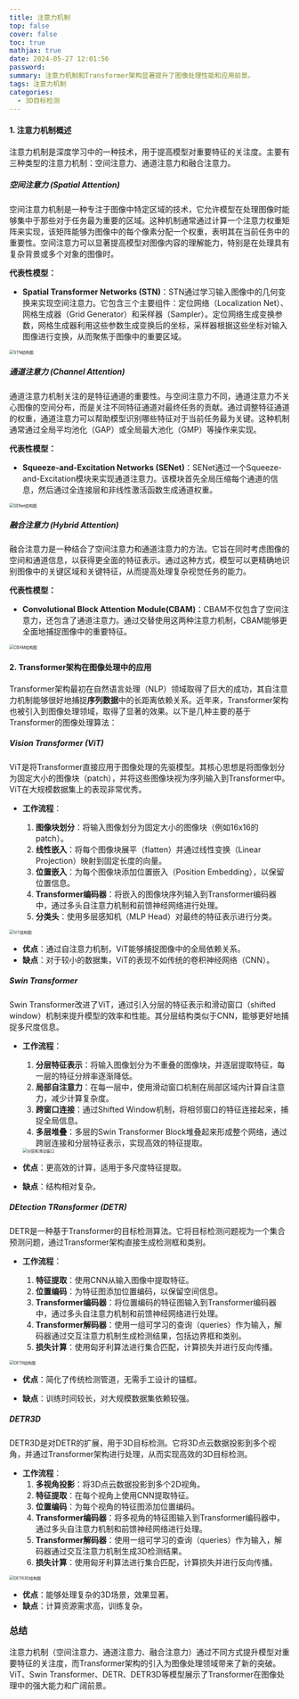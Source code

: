 ```yaml
---
title: 注意力机制
top: false
cover: false
toc: true
mathjax: true
date: 2024-05-27 12:01:56
password: 
summary: 注意力机制和Transformer架构显著提升了图像处理性能和应用前景。
tags: 注意力机制
categories: 
  - 3D目标检测
---
```


#### 1. 注意力机制概述

注意力机制是深度学习中的一种技术，用于提高模型对重要特征的关注度。主要有三种类型的注意力机制：空间注意力、通道注意力和融合注意力。

##### 空间注意力 (Spatial Attention)

空间注意力机制是一种专注于图像中特定区域的技术，它允许模型在处理图像时能够集中于那些对于任务最为重要的区域。这种机制通常通过计算一个注意力权重矩阵来实现，该矩阵能够为图像中的每个像素分配一个权重，表明其在当前任务中的重要性。空间注意力可以显著提高模型对图像内容的理解能力，特别是在处理具有复杂背景或多个对象的图像时。

**代表性模型：**

- **Spatial Transformer Networks (STN\)**：STN通过学习输入图像中的几何变换来实现空间注意力。它包含三个主要组件：定位网络（Localization Net）、网格生成器（Grid Generator）和采样器（Sampler）。定位网络生成变换参数，网格生成器利用这些参数生成变换后的坐标，采样器根据这些坐标对输入图像进行变换，从而聚焦于图像中的重要区域。

<img src="./attention/image-20240527153100117.png" alt="STN结构图" style="zoom: 50%;" />

##### 通道注意力 (Channel Attention)

通道注意力机制关注的是特征通道的重要性。与空间注意力不同，通道注意力不关心图像的空间分布，而是关注不同特征通道对最终任务的贡献。通过调整特征通道的权重，通道注意力可以帮助模型识别哪些特征对于当前任务最为关键。这种机制通常通过全局平均池化（GAP）或全局最大池化（GMP）等操作来实现。

**代表性模型：**

- **Squeeze-and-Excitation Networks (SENet\)**：SENet通过一个Squeeze-and-Excitation模块来实现通道注意力。该模块首先全局压缩每个通道的信息，然后通过全连接层和非线性激活函数生成通道权重。

<img src="./attention/image-20240527152746304.png" alt="SENet结构图" style="zoom: 50%;" />

##### 融合注意力 (Hybrid Attention)

融合注意力是一种结合了空间注意力和通道注意力的方法。它旨在同时考虑图像的空间和通道信息，以获得更全面的特征表示。通过这种方式，模型可以更精确地识别图像中的关键区域和关键特征，从而提高处理复杂视觉任务的能力。

**代表性模型：**

- **Convolutional Block Attention Module(CBAM\)**：CBAM不仅包含了空间注意力，还包含了通道注意力。通过交替使用这两种注意力机制，CBAM能够更全面地捕捉图像中的重要特征。

<img src="./attention/image-20240527152340460.png" alt="CBAM结构图" style="zoom: 50%;" />

#### 2. Transformer架构在图像处理中的应用

Transformer架构最初在自然语言处理（NLP）领域取得了巨大的成功，其自注意力机制能够很好地捕捉**序列数据**中的长距离依赖关系。近年来，Transformer架构也被引入到图像处理领域，取得了显著的效果。以下是几种主要的基于Transformer的图像处理算法：

##### Vision Transformer (ViT)

ViT是将Transformer直接应用于图像处理的先驱模型。其核心思想是将图像划分为固定大小的图像块（patch），并将这些图像块视为序列输入到Transformer中。ViT在大规模数据集上的表现非常优秀。

- **工作流程**：

  1. **图像块划分**：将输入图像划分为固定大小的图像块（例如16x16的patch）。
  2. **线性嵌入**：将每个图像块展平（flatten）并通过线性变换（Linear Projection）映射到固定长度的向量。
  3. **位置嵌入**：为每个图像块添加位置嵌入（Position Embedding），以保留位置信息。
  4. **Transformer编码器**：将嵌入的图像块序列输入到Transformer编码器中，通过多头自注意力机制和前馈神经网络进行处理。
  5. **分类头**：使用多层感知机（MLP Head）对最终的特征表示进行分类。

<img src="./attention/image-20240527153441940.png" alt="ViT结构图" style="zoom:50%;" />

- **优点**：通过自注意力机制，ViT能够捕捉图像中的全局依赖关系。
- **缺点**：对于较小的数据集，ViT的表现不如传统的卷积神经网络（CNN）。

##### Swin Transformer

Swin Transformer改进了ViT，通过引入分层的特征表示和滑动窗口（shifted window）机制来提升模型的效率和性能。其分层结构类似于CNN，能够更好地捕捉多尺度信息。

- **工作流程**：

  1. **分层特征表示**：将输入图像划分为不重叠的图像块，并逐层提取特征，每一层的特征分辨率逐渐降低。
  2. **局部自注意力**：在每一层中，使用滑动窗口机制在局部区域内计算自注意力，减少计算复杂度。
  3. **跨窗口连接**：通过Shifted Window机制，将相邻窗口的特征连接起来，捕捉全局信息。
  4. **多层堆叠**：多层的Swin Transformer Block堆叠起来形成整个网络，通过跨层连接和分层特征表示，实现高效的特征提取。
  
  <img src="./attention/image-20240527192258763.png" alt="分层和滑动窗口" style="zoom:50%;" />

- **优点**：更高效的计算，适用于多尺度特征提取。
- **缺点**：结构相对复杂。

##### DEtection TRansformer (DETR)

DETR是一种基于Transformer的目标检测算法。它将目标检测问题视为一个集合预测问题，通过Transformer架构直接生成检测框和类别。

- **工作流程**：

  1. **特征提取**：使用CNN从输入图像中提取特征。
  2. **位置编码**：为特征图添加位置编码，以保留空间信息。
  3. **Transformer编码器**：将位置编码的特征图输入到Transformer编码器中，通过多头自注意力机制和前馈神经网络进行处理。
  4. **Transformer解码器**：使用一组可学习的查询（queries）作为输入，解码器通过交互注意力机制生成检测结果，包括边界框和类别。
  5. **损失计算**：使用匈牙利算法进行集合匹配，计算损失并进行反向传播。

<img src="./attention/image-20240527155834911.png" alt="DETR结构图" style="zoom:50%;" />

- **优点**：简化了传统检测管道，无需手工设计的锚框。

- **缺点**：训练时间较长，对大规模数据集依赖较强。

##### DETR3D

DETR3D是对DETR的扩展，用于3D目标检测。它将3D点云数据投影到多个视角，并通过Transformer架构进行处理，从而实现高效的3D目标检测。

- **工作流程**：
  1. **多视角投影**：将3D点云数据投影到多个2D视角。
  2. **特征提取**：在每个视角上使用CNN提取特征。
  3. **位置编码**：为每个视角的特征图添加位置编码。
  4. **Transformer编码器**：将多视角的特征图输入到Transformer编码器中，通过多头自注意力机制和前馈神经网络进行处理。
  5. **Transformer解码器**：使用一组可学习的查询（queries）作为输入，解码器通过交互注意力机制生成3D检测结果。
  6. **损失计算**：使用匈牙利算法进行集合匹配，计算损失并进行反向传播。

<img src="./attention/image-20240527155702173.png" alt="DETR3D结构图" style="zoom:50%;" />

- **优点**：能够处理复杂的3D场景，效果显著。
- **缺点**：计算资源需求高，训练复杂。

### 总结

注意力机制（空间注意力、通道注意力、融合注意力）通过不同方式提升模型对重要特征的关注度，而Transformer架构的引入为图像处理领域带来了新的突破。ViT、Swin Transformer、DETR、DETR3D等模型展示了Transformer在图像处理中的强大能力和广阔前景。
